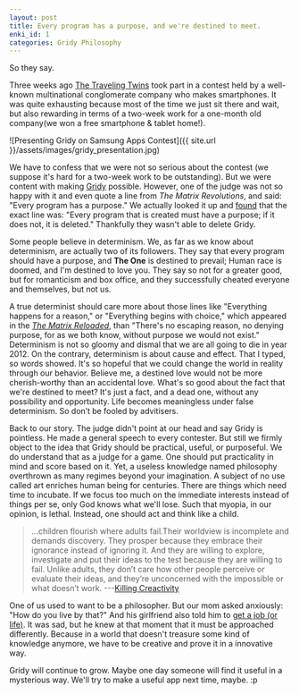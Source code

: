 ```yaml
---
layout: post
title: Every program has a purpose, and we're destined to meet.
enki_id: 1
categories: Gridy Philosophy
---
```

So they say.

Three weeks ago [The Traveling Twins](http://ttwns.tw) took part in a contest held by a well-known multinational conglomerate company who makes smartphones. It was quite exhausting because most of the time we just sit there and wait, but also rewarding in terms of a two-week work for a one-month old company(we won a free smartphone & tablet home!).

![Presenting Gridy on Samsung Apps Contest]({{ site.url }}/assets/images/gridy_presentation.jpg)

We have to confess that we were not so serious about the contest (we suppose it's hard for a two-week work to be outstanding). But we were content with making [Gridy](http://ttwns.tw/gridy "Link to Gridy's website") possible. However, one of the judge was not so happy with it and even quote a line from *The Matrix Revolutions*, and said: "Every program has a purpose." We actually looked it up and [found](http://www.generationterrorists.com/quotes/the_matrix_revolutions.shtml) that the exact line was: "Every program that is created must have a purpose; if it does not, it is deleted." Thankfully they wasn't able to delete Gridy.

Some people believe in determinism. We, as far as we know about determinism, are actually two of its followers. They say that every program should have a purpose, and **The One** is destined to prevail; Human race is doomed, and I'm destined to love you. They say so not for a greater good, but for romanticism and box office, and they successfully cheated everyone and themselves, but not us.

A true determinist should care more about those lines like "Everything happens for a reason," or "Everything begins with choice," which appeared in the [*The Matrix Reloaded*](http://en.wikiquote.org/wiki/The_Matrix_Reloaded), than "There's no escaping reason, no denying purpose, for as we both know, without purpose we would not exist." Determinism is not so gloomy and dismal that we are all going to die in year 2012. On the contrary, determinism is about cause and effect. That I typed, so words showed. It's so hopeful that we could change the world in reality through our behavior. Believe me, a destined love would not be more cherish-worthy than an accidental love. What's so good about the fact that we're destined to meet? It's just a fact, and a dead one, without any possibility and opportunity. Life becomes meaningless under false determinism. So don’t be fooled by advitisers.

Back to our story. The judge didn't point at our head and say Gridy is pointless. He made a general speech to every contester. But still we firmly object to the idea that Gridy should be practical, useful, or purposeful. We do understand that as a judge for a game. One should put practicality in mind and score based on it. Yet, a useless knowledge named philosophy overthrown as many regimes beyond your imagination. A subject of no use called art enriches human being for centuries. There are things which need time to incubate. If we focus too much on the immediate interests instead of things per se, only God knows what we'll lose. Such that myopia, in our opinion, is lethal. Instead, one should act and think like a child.

> ...children flourish where adults fail.Their worldview is incomplete and demands discovery. They prosper because they embrace their ignorance instead of ignoring it. And they are willing to explore, investigate and put their ideas to the test because they are willing to fail. Unlike adults, they don’t care how other people perceive or evaluate their ideas, and they’re unconcerned with the impossible or what doesn’t work.
> ---[Killing Creactivity](http://bigthink.com/ideas/killing-creativity-why-kids-draw-pictures-of-monsters-and-adults-dont?)

One of us used to want to be a philosopher. But our mom asked anxiously: "How do you live by that?" And his girlfriend also told him to [get a job (or life)](http://lyrics.wikia.com/Oasis:The_Importance_Of_Being_Idle). It was sad, but he knew at that moment that it must be approached differently. Because in a world that doesn't treasure some kind of knowledge anymore, we have to be creative and prove it in a innovative way.

Gridy will continue to grow. Maybe one day someone will find it useful in a mysterious way. We'll try to make a useful app next time, maybe. :p
